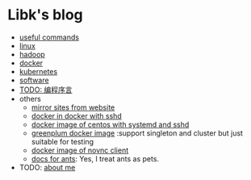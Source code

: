 # Libk's blog

* [useful commands](commands/README.md)
* [linux](linux/README.md)
* [hadoop](hadoop/README.md)  
* [docker](docker/README.md)
* [kubernetes](kubernetes/README.md)
* [software](software/README.md)
* [TODO: 编程序言](./README.md)
* others
    + [mirror sites from website](https://github.com/mirror.sites.from.website.md)
    + [docker in docker with sshd](https://github.com/ben-wangz/docker-dind-sshd)
    + [docker image of centos with systemd and sshd](https://github.com/ben-wangz/docker-systemd)
    + [greenplum docker image](https://github.com/ben-wangz/greenplum-docker) :support singleton and cluster but just suitable for testing
    + [docker image of novnc client](https://github.com/ben-wangz/docker-novnc)
    + [docs for ants](https://github.com/ben-wangz/ant-doc): Yes, I treat ants as pets.
* TODO: [about me](https://github.com/ben.wangz.md)

